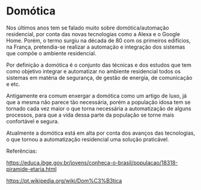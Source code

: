 # Domótica

Nos últimos anos tem se falado muito sobre domótica/automação residencial, por conta das novas tecnologias como a Alexa e o Google Home. Porém, o termo surgiu na década de 80 com os primeiros edifícios, na França, pretendia-se realizar a automação e integração dos sistemas que compõe o ambiente residencial.

Por definição a domótica é o conjunto das técnicas e dos estudos que tem como objetivo integrar e automatizar no ambiente residencial todos os sistemas em matéria de segurança, de gestão de energia, de comunicação e etc. 

Antigamente era comum enxergar a domótica como um artigo de luxo, já que a mesma não parece tão necessária, porém a população idosa tem se tornado cada vez maior o que torna necessária a automatização de alguns processos, para que a vida dessa parte da população se torne mais confortável e segura.

Atualmente a domótica está em alta por conta dos avanços das tecnologias, o que tornou a automatização residencial uma solução praticável.

Referências:

https://educa.ibge.gov.br/jovens/conheca-o-brasil/populacao/18318-piramide-etaria.html

https://pt.wikipedia.org/wiki/Dom%C3%B3tica
